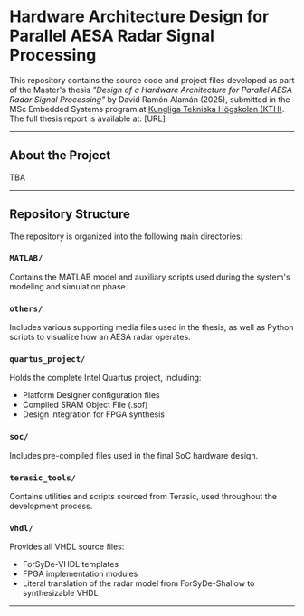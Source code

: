 # Hardware Architecture Design for Parallel AESA Radar Signal Processing

This repository contains the source code and project files developed as part of the Master's thesis *"Design of a Hardware Architecture for Parallel AESA Radar Signal Processing"* by David Ramón Alamán (2025), submitted in the MSc Embedded Systems program at [Kungliga Tekniska Högskolan (KTH)](https://www.kth.se).  
The full thesis report is available at: [URL]

---

## About the Project

TBA

---

## Repository Structure

The repository is organized into the following main directories:

### `MATLAB/`  
Contains the MATLAB model and auxiliary scripts used during the system's modeling and simulation phase.

### `others/`  
Includes various supporting media files used in the thesis, as well as Python scripts to visualize how an AESA radar operates.

### `quartus_project/`  
Holds the complete Intel Quartus project, including:
- Platform Designer configuration files  
- Compiled SRAM Object File (.sof)  
- Design integration for FPGA synthesis

### `soc/`  
Includes pre-compiled files used in the final SoC hardware design.

### `terasic_tools/`  
Contains utilities and scripts sourced from Terasic, used throughout the development process.

### `vhdl/`  
Provides all VHDL source files:
- ForSyDe-VHDL templates  
- FPGA implementation modules  
- Literal translation of the radar model from ForSyDe-Shallow to synthesizable VHDL

---
